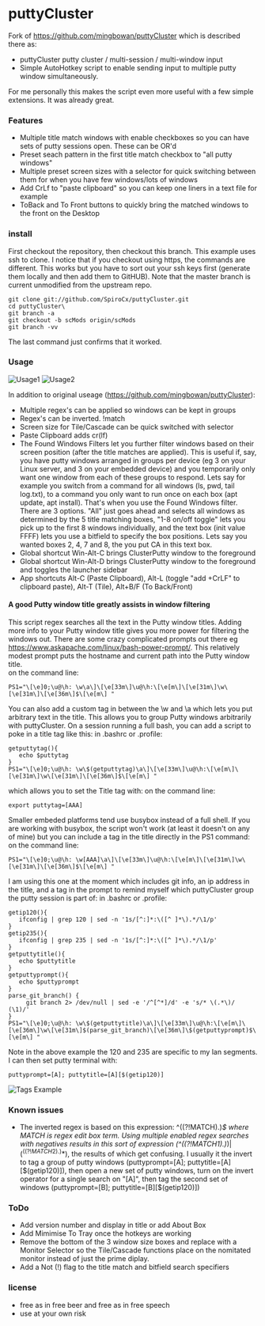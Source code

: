 # puttyCluster

Fork of https://github.com/mingbowan/puttyCluster which is described there as:
* puttyCluster putty cluster / multi-session / multi-window input
* Simple AutoHotkey script to enable sending input to multiple putty window simultaneously.

For me personally this makes the script even more useful with a few simple extensions. It was already great.

### Features

* Multiple title match windows with enable checkboxes so you can have sets of putty sessions open.  These can be OR'd
* Preset seach pattern in the first title match checkbox to "all putty windows"
* Multiple preset screen sizes with a selector for quick switching between them for when you have few windows/lots of windows
* Add CrLf to "paste clipboard" so you can keep one liners in a text file for example
* ToBack and To Front buttons to quickly bring the matched windows to the front on the Desktop

### install

First checkout the repository, then checkout this branch.  This example uses ssh to clone.  I notice that if you checkout using https, the commands are different.  This works but you have to sort out your ssh keys first (generate them locally and then add them to GitHUB).  Note that the master branch is current unmodified from the upstream repo.
```
git clone git://github.com/SpiroCx/puttyCluster.git
cd puttyCluster\
git branch -a
git checkout -b scMods origin/scMods
git branch -vv
```
The last command just confirms that it worked.

### Usage

![Usage1](https://raw.github.com/SpiroCx/puttyCluster/sidepanel/screenshot.PNG)
![Usage2](https://raw.github.com/SpiroCx/puttyCluster/sidepanel/screenshot2.png)

In addition to original useage (https://github.com/mingbowan/puttyCluster):

* Multiple regex's can be applied so windows can be kept in groups
* Regex's can be inverted.  !match
* Screen size for  Tile/Cascade can be quick switched with selector
* Paste Clipboard adds cr(lf)
* The Found Windows Filters let you further filter windows based on their screen position (after the title matches are applied).  This is useful if, say, you have putty windows arranged in groups per device (eg 3 on your Linux server, and 3 on your embedded device) and you temporarily only want one window from each of these groups to respond.  Lets say for example you switch from a command for all windows (ls, pwd, tail log.txt), to a command you only want to run once on each box (apt update, apt install).  That's when you use the Found Windows filter.  There are 3 options.  "All" just goes ahead and selects all windows as determined by the 5 title matching boxes, "1-8 on/off toggle" lets you pick up to the first 8 windows individually, and the text box (init value FFFF) lets you use a bitfield to specify the box positions.  Lets say you wanted boxes 2, 4, 7 and 8, the you put CA in this text box. 
* Global shortcut Win-Alt-C brings ClusterPutty window to the foreground
* Global shortcut Win-Alt-D brings ClusterPutty window to the foreground and toggles the launcher sidebar
* App shortcuts Alt-C (Paste Clipboard), Alt-L (toggle "add +CrLF" to clipboard paste), Alt-T (Tile), Alt+B/F (To Back/Front)

#### A good Putty window title greatly assists in window filtering

This script regex searches all the text in the Putty window titles.  Adding more info to your Putty window title gives you more power for filtering the windows out.  There are some crazy complicated prompts out there eg https://www.askapache.com/linux/bash-power-prompt/.  This relatively modest prompt puts the hostname and current path into the Putty window title.  
on the command line:
```
PS1="\[\e]0;\u@\h: \w\a\]\[\e[33m\]\u@\h:\[\e[m\]\[\e[31m\]\w\[\e[31m\]\[\e[36m\]$\[\e[m\] "
```
You can also add a custom tag in between the \w and \a which lets you put arbitrary text in the title.  This allows you to group Putty windows arbitrarily with puttyCluster.  On a session running a full bash, you can add a script to poke in a title tag like this:
in .bashrc or .profile:
```
getputtytag(){
   echo $puttytag
}
PS1="\[\e]0;\u@\h: \w\$(getputtytag)\a\]\[\e[33m\]\u@\h:\[\e[m\]\[\e[31m\]\w\[\e[31m\]\[\e[36m\]$\[\e[m\] "
```
which allows you to set the Title tag with:
on the command line:
```
export puttytag=[AAA]
```
Smaller embeded platforms tend use busybox instead of a full shell.  If you are working with busybox, the script won't work (at least it doesn't on any of mine) but you can include a tag in the title directly in the PS1 command:
on the command line:
```
PS1="\[\e]0;\u@\h: \w[AAA]\a\]\[\e[33m\]\u@\h:\[\e[m\]\[\e[31m\]\w\[\e[31m\]\[\e[36m\]$\[\e[m\] "
```
I am using this one at the moment which includes git info, an ip address in the title, and a tag in the prompt to remind myself which puttyCluster group the putty session is part of:
in .bashrc or .profile:
```
getip120(){
   ifconfig | grep 120 | sed -n '1s/[^:]*:\([^ ]*\).*/\1/p'
}
getip235(){
   ifconfig | grep 235 | sed -n '1s/[^:]*:\([^ ]*\).*/\1/p'
}
getputtytitle(){
   echo $puttytitle
}
getputtyprompt(){
   echo $puttyprompt
}
parse_git_branch() {
     git branch 2> /dev/null | sed -e '/^[^*]/d' -e 's/* \(.*\)/ (\1)/'
}
PS1="\[\e]0;\u@\h: \w\$(getputtytitle)\a\]\[\e[33m\]\u@\h:\[\e[m\]\[\e[36m\]\w\[\e[31m\]$(parse_git_branch)\[\e[36m\]\$(getputtyprompt)$\[\e[m\] "
```
Note in the above example the 120 and 235 are specific to my lan segments.  I can then set putty terminal with:
```
puttyprompt=[A]; puttytitle=[A][$(getip120)]
```
![Tags Example](https://raw.github.com/SpiroCx/puttyCluster/sidepanel/screenshot3.png)
  
### Known issues
* The inverted regex is based on this expression: ^((?!MATCH).)*$ where MATCH is regex edit box term.  Using multiple enabled regex searches with negatives results in this sort of expression (^((?!MATCH1).)*$)|(^((?!MATCH2).)*$), the results of which get confusing.  I usually it the invert to tag a group of putty windows (puttyprompt=[A]; puttytitle=[A][$(getip120)]), then open a new set of putty windows, turn on the invert operator for a single search on "[A]", then tag the second set of windows (puttyprompt=[B]; puttytitle=[B][$(getip120)])

### ToDo

* Add version number and display in title or add About Box
* Add Mimimise To Tray once the hotkeys are working
* Remove the bottom of the 3 window size boxes and replace with a Monitor Selector so the Tile/Cascade functions place on the nomitated monitor instead of just the prime diplay.
* Add a Not (!) flag to the title match and bitfield search specifiers

### license
* free as in free beer and free as in free speech
* use at your own risk
